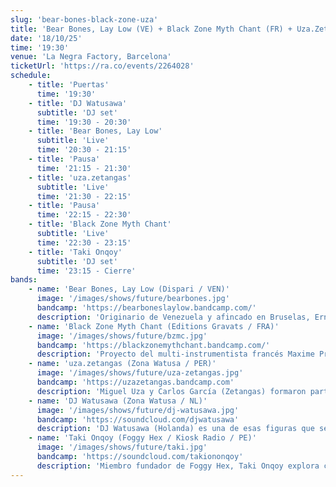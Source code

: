 ```yaml
---
slug: 'bear-bones-black-zone-uza'
title: 'Bear Bones, Lay Low (VE) + Black Zone Myth Chant (FR) + Uza.Zetangas (PE) + DJ Watusawa (NL) + Taki Onqoy (PE)'
date: '18/10/25'
time: '19:30'
venue: 'La Negra Factory, Barcelona'
ticketUrl: 'https://ra.co/events/2264028'
schedule:
    - title: 'Puertas'
      time: '19:30'
    - title: 'DJ Watusawa'
      subtitle: 'DJ set'
      time: '19:30 - 20:30'
    - title: 'Bear Bones, Lay Low'
      subtitle: 'Live'
      time: '20:30 - 21:15'
    - title: 'Pausa'
      time: '21:15 - 21:30'
    - title: 'uza.zetangas'
      subtitle: 'Live'
      time: '21:30 - 22:15'
    - title: 'Pausa'
      time: '22:15 - 22:30'
    - title: 'Black Zone Myth Chant'
      subtitle: 'Live'
      time: '22:30 - 23:15'
    - title: 'Taki Onqoy'
      subtitle: 'DJ set'
      time: '23:15 - Cierre'
bands:
    - name: 'Bear Bones, Lay Low (Dispari / VEN)'
      image: '/images/shows/future/bearbones.jpg'
      bandcamp: 'https://bearboneslaylow.bandcamp.com/'
      description: 'Originario de Venezuela y afincado en Bruselas, Ernesto González explora con su proyecto en solitario Bear Bones, Lay Low los climas mutantes de la psicodelia electrónica. Su sonido ha evolucionado de improvisaciones caseras de noise y drone a composiciones vibrantes de sintetizador, donde ritmos hipnóticos se funden con un tratamiento dub de efectos expansivos.Desde 2006 forma parte de la banda de improvisación psicodélica Silvester Anfang / Sylvester Anfang II y ha desarrollado proyectos paralelos como Tav Exotic, junto al productor Weird Dust. Su música ha visto la luz en sellos de culto como KRAAK, Full of Nothing, Sloow Tapes o Troglosound, y más recientemente en dispari, donde en 2024 firmó un remix de Tempentary Dance de Cloud Management junto a productores como Ploy, OKO DJ, Trần Uy Đức y Officium.'
    - name: 'Black Zone Myth Chant (Editions Gravats / FRA)'
      image: '/images/shows/future/bzmc.jpg'
      bandcamp: 'https://blackzonemythchant.bandcamp.com/'
      description: 'Proyecto del multi-instrumentista francés Maxime Primault (también conocido como High Wolf), Black Zone Myth Chant despliega una psicodelia afrocéntrica y footwork hipnótico fusionado con drones experimentales. Su sonido -a menudo descrito como si Sun Ra se fuera a tomar algo con DJ Screw- se articula a través de ritmos complejos, melodías aéreas, voces profundas y una atmósfera ritualista que desafía cualquier categorización. Desde su aparición en el 2011 su debut en casete Straight Cassette alcanzó un estatus de culto, fue recuperado en vinilo por el sello Laitbac y seguido del aclamado álbum Mane Thecel Phares (2015), editado en el sello francés Editions Gravats.'
    - name: 'uza.zetangas (Zona Watusa / PER)'
      image: '/images/shows/future/uza-zetangas.jpg'
      bandcamp: 'https://uzazetangas.bandcamp.com'
      description: 'Miguel Uza y Carlos García (Zetangas) formaron parte a inicios de los 2000 de una de las escenas más ocultas del underground peruano, aquella que exploró con urgencia juvenil la intersección entre el post-punk subterráneo de la Lima de los 80 y la experimentación guitarrera inspirada por Bill Orcutt, Glenn Branca y los primeros Sonic Youth. Con Rayobac -banda de culto que completaba Valentín Yoshimoto a la tercera guitarra y Neto Pérez a la batería- abrieron un camino que inspiró a toda una comunidad de artistas limeños para salir de la clandestinidad de los locales de ensayo. Dos décadas después, y repartidos entre Barcelona y Suecia, Uza y García retoman la conversación este año con un cassette editado por el sello barcelonés Zona Watusa. El resultado combina guitarras retorcidas, bajos y sintetizadores de cadencia dub, electrónica aventurera y un aura que remite tanto a Neil Hagerty como a la estética de la VHS music, el ruido doméstico y la cultura del cassette como archivo emocional.'
    - name: 'DJ Watusawa (Zona Watusa / NL)'
      image: '/images/shows/future/dj-watusawa.jpg'
      bandcamp: 'https://soundcloud.com/djwatusawa'
      description: 'DJ Watusawa (Holanda) es una de esas figuras que se mueven en varios frentes a la vez. Creador de los sellos Zona Watusa y Selvamancer combina la arqueología sonora con la búsqueda de nuevas derivas. En paralelo, golpea metales en Gamelan Barasvara, la única formación de gamelán activa en España. Ha sido colaborador habitual de radios como Operator (Róterdam) y dublab (Barcelona), y actualmente mantiene una residencia en DFM (Amsterdam).'
    - name: 'Taki Onqoy (Foggy Hex / Kiosk Radio / PE)'
      image: '/images/shows/future/taki.jpg'
      bandcamp: 'https://soundcloud.com/takiononqoy'
      description: 'Miembro fundador de Foggy Hex, Taki Onqoy explora con ingenua fascinación el cruce entre la electrónica leftfield, el pop experimental y esa “otra música” atravesada por influencias misteriosas y globales. Además de ejercer como curador artístico del colectivo también está al frente de su residencia mensual Outsiders vía Kiosk Radio (Bélgica). Ha colaborado con emisoras como WFMU (New Jersey) y dublab (Barcelona), y conduce Tower of Echo, programa mensual en Paranoise Radio (Tesalónica), donde articula una narrativa sonora entre la investigación, la intuición y la deriva experimental.'
---
```

